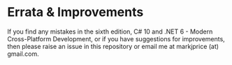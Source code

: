 # Errata & Improvements

If you find any mistakes in the sixth edition, C# 10 and .NET 6 - Modern Cross-Platform Development, or if you have suggestions for improvements, then please raise an issue in this repository or email me at markjprice (at) gmail.com.
